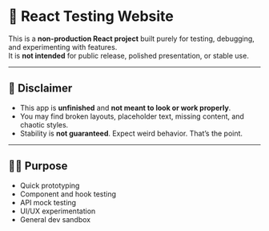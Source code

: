 # 🧪 React Testing Website

This is a **non-production React project** built purely for testing, debugging, and experimenting with features.  
It is **not intended** for public release, polished presentation, or stable use.

---

## 🚫 Disclaimer

- This app is **unfinished** and **not meant to look or work properly**.
- You may find broken layouts, placeholder text, missing content, and chaotic styles.
- Stability is **not guaranteed**. Expect weird behavior. That’s the point.

---

## 🧑‍💻 Purpose

- Quick prototyping
- Component and hook testing
- API mock testing
- UI/UX experimentation
- General dev sandbox



